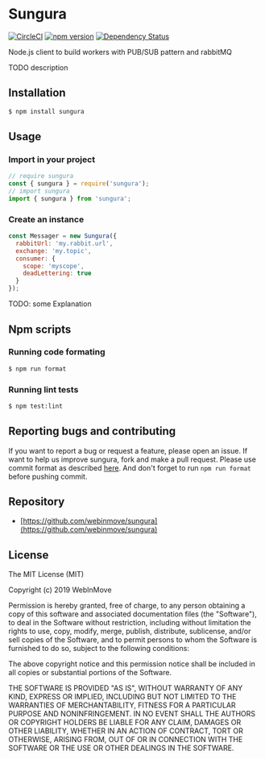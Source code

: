 # Sungura

[![CircleCI](https://circleci.com/gh/webinmove/sungura.svg?style=svg)](https://circleci.com/gh/webinmove/sungura)
[![npm version](https://img.shields.io/npm/v/@webinmove/sungura.svg)](https://www.npmjs.com/package/@webinmove/sungura)
[![Dependency Status](https://img.shields.io/david/webinmove/sungura.svg?style=flat-square)](https://david-dm.org/webinmove/sungura)

Node.js client to build workers with PUB/SUB pattern and rabbitMQ

TODO description

## Installation

```sh
$ npm install sungura
```

## Usage

### Import in your project
```js
// require sungura
const { sungura } = require('sungura');
// import sungura
import { sungura } from 'sungura';
```

### Create an instance

```js
const Messager = new Sungura({
  rabbitUrl: 'my.rabbit.url',
  exchange: 'my.topic',
  consumer: {
    scope: 'myscope',
    deadLettering: true
  }
});
```

TODO: some Explanation

## Npm scripts

### Running code formating

```sh
$ npm run format
```

### Running lint tests

```sh
$ npm test:lint
```

## Reporting bugs and contributing

If you want to report a bug or request a feature, please open an issue.
If want to help us improve sungura, fork and make a pull request.
Please use commit format as described [here](https://github.com/angular/angular.js/blob/master/DEVELOPERS.md#-git-commit-guidelines).
And don't forget to run `npm run format` before pushing commit.

## Repository

- [https://github.com/webinmove/sungura](https://github.com/webinmove/sungura)

## License

The MIT License (MIT)

Copyright (c) 2019 WebInMove

Permission is hereby granted, free of charge, to any person obtaining a copy
of this software and associated documentation files (the "Software"), to deal
in the Software without restriction, including without limitation the rights
to use, copy, modify, merge, publish, distribute, sublicense, and/or sell
copies of the Software, and to permit persons to whom the Software is
furnished to do so, subject to the following conditions:

The above copyright notice and this permission notice shall be included in all
copies or substantial portions of the Software.

THE SOFTWARE IS PROVIDED "AS IS", WITHOUT WARRANTY OF ANY KIND, EXPRESS OR
IMPLIED, INCLUDING BUT NOT LIMITED TO THE WARRANTIES OF MERCHANTABILITY,
FITNESS FOR A PARTICULAR PURPOSE AND NONINFRINGEMENT. IN NO EVENT SHALL THE
AUTHORS OR COPYRIGHT HOLDERS BE LIABLE FOR ANY CLAIM, DAMAGES OR OTHER
LIABILITY, WHETHER IN AN ACTION OF CONTRACT, TORT OR OTHERWISE, ARISING FROM,
OUT OF OR IN CONNECTION WITH THE SOFTWARE OR THE USE OR OTHER DEALINGS IN THE
SOFTWARE.
